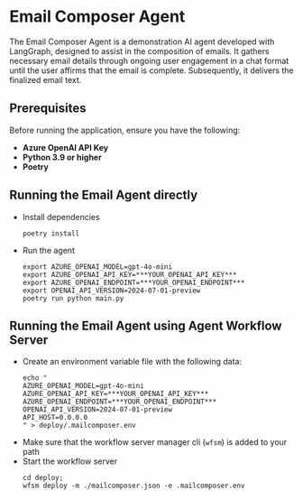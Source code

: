 # Email Composer Agent

The Email Composer Agent is a demonstration AI agent developed with LangGraph, designed to assist in the composition of emails. 
It gathers necessary email details through ongoing user engagement in a chat format until the user affirms that the email is complete. Subsequently, it delivers the finalized email text.

## Prerequisites

Before running the application, ensure you have the following:

- **Azure OpenAI API Key**
- **Python 3.9 or higher**
- **Poetry**

## Running the Email Agent directly
* Install dependencies
    ```
    poetry install
    ```

* Run the agent
    ```
    export AZURE_OPENAI_MODEL=gpt-4o-mini
    export AZURE_OPENAI_API_KEY=***YOUR_OPENAI_API_KEY***
    export AZURE_OPENAI_ENDPOINT=***YOUR_OPENAI_ENDPOINT***
    export OPENAI_API_VERSION=2024-07-01-preview 
    poetry run python main.py 
    ```

## Running the Email Agent using Agent Workflow Server

* Create an environment variable file with the following data:
    ```commandline
    echo "
    AZURE_OPENAI_MODEL=gpt-4o-mini
    AZURE_OPENAI_API_KEY=***YOUR_OPENAI_API_KEY***
    AZURE_OPENAI_ENDPOINT=***YOUR_OPENAI_ENDPOINT***
    OPENAI_API_VERSION=2024-07-01-preview 
    API_HOST=0.0.0.0
    " > deploy/.mailcomposer.env
    ```
* Make sure that the workflow server manager cli (`wfsm`) is added to your path
* Start the workflow server
    ```
    cd deploy;
    wfsm deploy -m ./mailcomposer.json -e .mailcomposer.env
    ```


